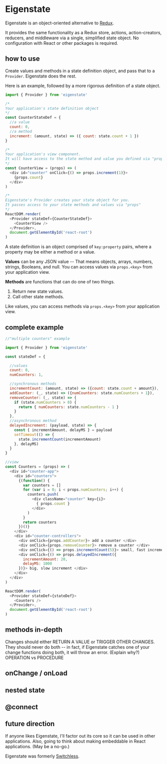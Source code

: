 # Eigenstate

Eigenstate is an object-oriented alternative to [Redux](https://github.com/reactjs/redux).

It provides the same functionality as a Redux store, actions, action-creators, reducers, and middleware via a single, simplified state object. No configuration with React or other packages is required.

## how to use

Create values and methods in a state definition object, and pass that to a ```Provider```. Eigenstate does the rest.

Here is an example, followed by a more rigorous definition of a state object.

```js
import { Provider } from 'eigenstate'

/*
Your application's state definition object
*/
const CounterStateDef = {
  //a value
  count: 0,
  //a method
  increment: (amount, state) => ({ count: state.count + 1 })
}

/*
Your application's view component.
It will have access to the state method and value you defined via "props"
*/
const CounterView = (props) => (
  <div id="counter" onClick={() => props.increment(1)}>
    {props.count}
  </div>
)

/*
Eigenstate's Provider creates your state object for you.
It passes access to your state methods and values via "props"
*/
ReactDOM.render(
  <Provider stateDef={CounterStateDef}>
    <CounterView />
  </Provider>,
  document.getElementById('react-root')  
)
```

A state definition is an object comprised of ```key:property``` pairs, where a property may be either a method or a value.

**Values** can be any JSON value -- That means objects, arrays, numbers, strings, Booleans, and null. You can access values via ```props.<key>``` from your application view.

**Methods** are functions that can do one of two things.
1. Return new state values.
2. Call other state methods.

Like values, you can access methods via ```props.<key>``` from your application view.

## complete example

```js
//"multiple counters" example

import { Provider } from 'eigenstate'

const stateDef = {

  //values
  count: 0,
  numCounters: 1,

  //synchronous methods
  incrementCount: (amount, state) => ({count: state.count + amount}),
  addCounter: (_, state) => ({numCounters: state.numCounters + 1}),
  removeCounter: (_, state) => {
    if (state.numCounters > 0) {
      return { numCounters: state.numCounters - 1 }
    }
  },
  //asynchronous method
  delayedIncrement: (payload, state) => {
    const { incrementAmount, delayMS } = payload
    setTimeout(() => {
      state.incrementCount(incrementAmount)
    }, delayMS)
  }
}

//view
const Counters = (props) => (
  <div id="counter-app">
    <div id="counters">
      {(function() {
        var counters = []
        for (var i = 0; i < props.numCounters; i++) {
          counters.push(
            <div className="counter" key={i}>
              { props.count }
            </div>
          )
        }
        return counters
      })()}
    </div>  
    <div id="counter-controllers">
      <div onClick={props.addCounter}> add a counter </div>
      <div onClick={props.removeCounter}> remove a counter </div>
      <div onClick={() => props.incrementCount(5)}> small, fast increment </div>
      <div onClick={() => props.delayedIncrement({
        incrementAmount: 20,
        delayMS: 1000
      })}> big, slow increment </div>
    </div>
  </div>
)

ReactDOM.render(
  <Provider stateDef={stateDef}>
    <Counters />
  </Provider>,
  document.getElementById('react-root')  
)
```

## methods in-depth


Changes should either RETURN A VALUE or TRIGGER OTHER CHANGES. They should never do both -- in fact, if Eigenstate catches one of your change functions doing both, it will throw an error. (Explain why?)
OPERATION vs PROCEDURE


## onChange / onLoad

## nested state

## @connect

## future direction
If anyone likes Eigenstate, I'll factor out its core so it can be used in other applications.
Also, going to think about making embeddable in React applications. (May be a no-go.)


Eigenstate was formerly [Switchless](https://github.com/8balloon/switchless).
